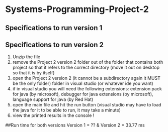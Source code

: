 # Systems-Programming-Project-2
## Specifications to run version 1



## Specifications to run version 2 
1) Unzip the file
2) remove the Project 2 version 2 folder out of the folder that contains both project so that it refers to the correct directory (move it out on desktop so that it is by itself)
3) open the Project 2 version 2 (it cannot be a subdirectory again it MUST be the only folder) folder in visual studio (or whatever ide you want)
4) if in visual studio you will need the following extensions: extension pack for java (by microsoft), debugger for java extensions (by microsoft), language support for java (by Red Hat)
5) open the main file and hit the run button (visual studio may have to load the java for it to be able to run, it may take a minute)
6) view the printed results in the console !

##Run time for both versions
Version 1 = ?? & Version 2 = 33.77 ms
